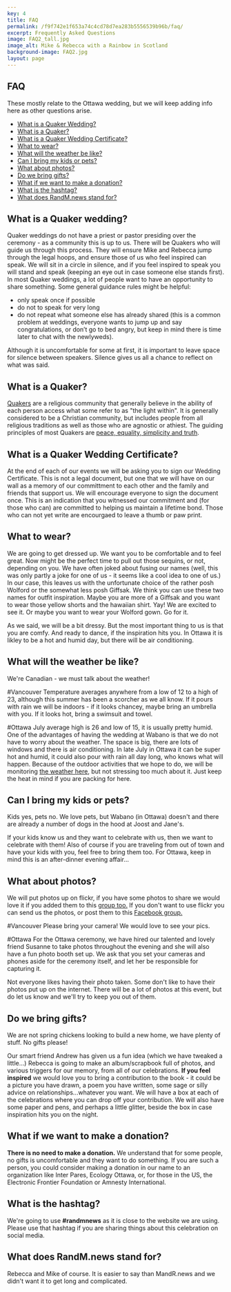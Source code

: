 ```yaml
---
key: 4
title: FAQ
permalink: /f9f742e1f653a74c4cd78d7ea283b5556539b96b/faq/
excerpt: Frequently Asked Questions
image: FAQ2_tall.jpg
image_alt: Mike & Rebecca with a Rainbow in Scotland
background-image: FAQ2.jpg
layout: page
---
```



## FAQ

These mostly relate to the Ottawa wedding, but we will keep adding info here as other questions arise.

- [What is a Quaker Wedding?](#what-is-a-quaker-wedding)
- [What is a Quaker?](#what-is-a-quaker)
- [What is a Quaker Wedding Certificate?](#what-is-a-quaker-wedding-certificate)
- [What to wear?](#what-to-wear)
- [What will the weather be like?](what-will-the-weather-be-like)
- [Can I bring my kids or pets?](#can-i-bring-my-kids-or-pets)
- [What about photos?](#what-about-photos)
- [Do we bring gifts?](#do-we-bring-gifts)
- [What if we want to make a donation?](#what-if-we-want-to-make-a-donation)
- [What is the hashtag?](#what-is-the-hashtag)
- [What does RandM.news stand for?](#what-does-randmnews-stand-for)




## What is a Quaker wedding?

Quaker weddings do not have a priest or pastor presiding over the ceremony - as a community this is up to us. There will be Quakers who will guide us through this process. They will ensure Mike and Rebecca jump through the legal hoops, and ensure those of us who feel inspired can speak. We will sit in a circle in silence, and if you feel inspired to speak you will stand and speak (keeping an eye out in case someone else stands first). In most Quaker weddings, a lot of people want to have an opportunity to share something. Some general guidance rules might be helpful:
-	only speak once if possible
-	do not to speak for very long
-	do not repeat what someone else has already shared (this is a common problem at weddings, everyone wants to jump up and say congratulations, or don’t go to bed angry, but keep in mind there is time later to chat with the newlyweds).

Although it is uncomfortable for some at first, it is important to leave space for silence between speakers. Silence gives us all a chance to reflect on what was said.
 

## What is a Quaker?

[Quakers](http://quaker.ca/who-we-are/beliefs/) are a religious community that generally believe in the ability of each person access what some refer to as "the light within". It is generally considered to be a Christian community, but includes people from all religious traditions as well as those who are agnostic or athiest. The guiding principles of most Quakers are [peace, equality, simplicity and truth](https://www.quaker.org.uk/about-quakers/our-values). 

## What is a Quaker Wedding Certificate?

At the end of each of our events we will be asking you to sign our Wedding Certificate. This is not a legal document, but one that we will have on our wall as a memory of our committment to each other and the family and friends that support us. We will encourage everyone to sign the document once. This is an indication that you witnessed our commitment and (for those who can) are committed to helping us maintain a lifetime bond. Those who can not yet write are encourgaed to leave a thumb or paw print.

## What to wear?

We are going to get dressed up. We want you to be comfortable and to feel great. Now might be the perfect time to pull out those sequins, or not, depending on you. We have often joked about fusing our names (well, this was only partly a joke for one of us - it seems like a cool idea to one of us.) In our case, this leaves us with the unfortunate choice of the rather posh Wolford or the somewhat less posh Giffsak. We think you can use these two names for outfit inspiration. Maybe you are more of a Giffsak and you want to wear those yellow shorts and the hawaiian shirt. Yay! We are excited to see it. Or maybe you want to wear your Wolford gown. Go for it.

As we said, we will be a bit dressy. But the most important thing to us is that you are comfy. And ready to dance, if the inspiration hits you. In Ottawa it is likley to be a hot and humid day, but there will be air conditioning.

## What will the weather be like?
We're Canadian - we must talk about the weather! 

#Vancouver
Temperature averages anywhere from a low of 12 to a high of 23,  although this summer has been a scorcher as we all know. If it pours with rain we will be indoors - if it looks chancey, maybe bring an umbrella with you. If it looks hot, bring a swimsuit and towel.

#Ottawa
July average high is 26 and low of 15, it is usually pretty humid. One of the advantages of having the wedding at Wabano is that we do not have to worry about the weather. The space is big, there are lots of windows and there is air conditioning. In late July in Ottawa it can be super hot and humid, it could also pour with rain all day long, who knows what will happen. Because of the outdoor activities that we hope to do, we will be monitoring [the weather here,](https://weather.gc.ca/city/pages/on-118_metric_e.html) but not stressing too much about it. Just keep the heat in mind if you are packing for here.

## Can I bring my kids or pets?

Kids yes, pets no. We love pets, but Wabano (in Ottawa) doesn't and there are already a number of dogs in the hood at Joost and Jane's. 

If your kids know us and they want to celebrate with us, then we want to celebrate with them! Also of course if you are traveling from out of town and have your kids with you, feel free to bring them too. For Ottawa, keep in mind this is an after-dinner evening affair... 

## What about photos?
We will put photos up on flickr, if you have some photos to share we would love it if you added them to this [group too.](https://www.flickr.com/groups/randmnews/) If you don't want to use flickr you can send us the photos, or post them to this [Facebook group.](https://www.facebook.com/openconcept/media_set?set=a.10151068696649959.508164958&type=3&uploaded=1)

#Vancouver
Please bring your camera! We would love to see your pics. 

#Ottawa
For the Ottawa ceremony, we have hired our talented and lovely friend Susanne to take photos throughout the evening and she will also have a fun photo booth set up. We ask that you set your cameras and phones aside for the ceremony itself, and let her be responsible for capturing it.

Not everyone likes having their photo taken. Some don't like to have their photos put up on the internet. There will be a lot of photos at this event, but do let us know and we'll try to keep you out of them.

## Do we bring gifts?

We are not spring chickens looking to build a new home, we have plenty of stuff. No gifts please! 

Our smart friend Andrew has given us a fun idea (which we have tweaked a little...) Rebecca is going to make an album/scrapbook full of photos, and various triggers for our memory, from all of our celebrations. **If you feel inspired** we would love you to bring a contribution to the book - it could be a picture you have drawn, a poem you have written, some sage or silly advice on relationships...whatever you want. We will have a box at each of the celebrations where you can drop off your contribution. We will also have some paper and pens, and perhaps a little glitter, beside the box in case inspiration hits you on the night.

## What if we want to make a donation?

**There is no need to make a donation.**  We understand that for some people, no gifts is uncomfortable and they want to do something.  If you are such a person, you could consider making a donation in our name to an organization like Inter Pares, Ecology Ottawa, or, for those in the US, the Electronic Frontier Foundation or Amnesty International.

## What is the hashtag?

We're going to use **#randmnews** as it is close to the website we are using.  Please use that hashtag if you are sharing things about this celebration on social media.

## What does RandM.news stand for?

Rebecca and Mike of course. It is easier to say than MandR.news and we didn't want it to get long and complicated.

 

